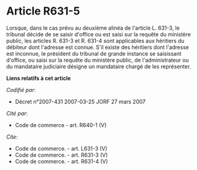 # Article R631-5

Lorsque, dans le cas prévu au deuxième alinéa de l'article L. 631-3, le tribunal décide de se saisir d'office ou est saisi
sur la requête du ministère public, les articles R. 631-3 et R. 631-4 sont applicables aux héritiers du débiteur dont
l'adresse est connue. S'il existe des héritiers dont l'adresse est inconnue, le président du tribunal de grande instance se
saisissant d'office, ou saisi sur la requête du ministère public, de l'administrateur ou du mandataire judiciaire désigne un
mandataire chargé de les représenter.

**Liens relatifs à cet article**

_Codifié par_:

  - Décret n°2007-431 2007-03-25 JORF 27 mars 2007

_Cité par_:

  - Code de commerce - art. R640-1 (V)

_Cite_:

  - Code de commerce. - art. L631-3 (V)
  - Code de commerce. - art. R631-3 (V)
  - Code de commerce. - art. R631-4 (V)

